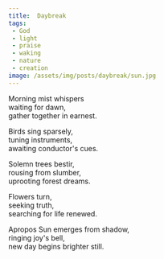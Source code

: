 ```yaml
---
title:  Daybreak
tags:
 - God
 - light
 - praise
 - waking
 - nature
 - creation
image: /assets/img/posts/daybreak/sun.jpg
---
```


Morning mist whispers <br />
waiting for dawn, <br />
gather together in earnest. <br />

Birds sing sparsely, <br />
tuning instruments, <br />
awaiting conductor's cues. <br />

Solemn trees bestir, <br />
rousing from slumber, <br />
uprooting forest dreams. <br />

Flowers turn, <br />
seeking truth, <br />
searching for life renewed. <br />

Apropos Sun emerges from shadow, <br />
ringing joy's bell, <br />
new day begins brighter still. <br />
